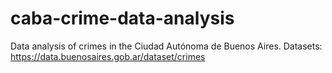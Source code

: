 # caba-crime-data-analysis
Data analysis of crimes in the Ciudad Autónoma de Buenos Aires. Datasets: https://data.buenosaires.gob.ar/dataset/crimes
